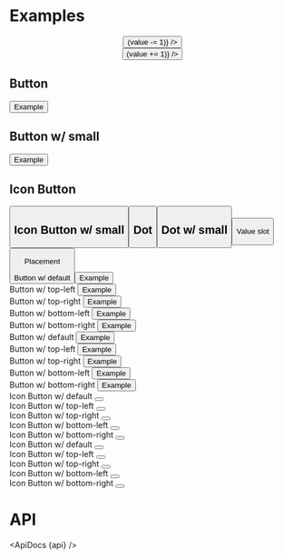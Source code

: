 <script>
  import { mdiFilterVariant, mdiPlus, mdiMinus } from '@mdi/js';

  import api from '$lib/components/Badge.svelte?raw&sveld';
  import ApiDocs from '$lib/components/ApiDocs.svelte';

  import Badge from '$lib/components/Badge.svelte';
  import Button from '$lib/components/Button.svelte';
  import Icon from '$lib/components/Icon.svelte';
  import Preview from '$lib/components/Preview.svelte';
  import SectionDivider from '$lib/components/SectionDivider.svelte';
  import Stack from '$lib/components/Stack.svelte';
  import TextField from '$lib/components/TextField.svelte';

  let value = 1;
</script>

# Examples

<TextField type="integer" bind:value align="center" class="w-24">
  <div slot="prepend" class="flex">
    <Button icon={mdiMinus} on:click={() => (value -= 1)} />
  </div>
  <div slot="append" class="flex">
    <Button icon={mdiPlus} on:click={() => (value += 1)} />
  </div>
</TextField>

## Button

<Preview>
  <Badge {value}>
    <Button variant="outlined">Example</Button>
  </Badge>
</Preview>

## Button w/ small

<Preview>
  <Badge {value} small>
    <Button variant="outlined">Example</Button>
  </Badge>
</Preview>

## Icon Button

<Preview>
  <Badge {value} circle>
    <Button icon={mdiFilterVariant} variant="outlined" class="p-3" />
  </Badge>
</Preview>

## Icon Button w/ small

<Preview>
  <Badge {value} circle small>
    <Button icon={mdiFilterVariant} variant="outlined" class="p-3" />
  </Badge>
</Preview>

## Dot

<Preview>
  <Badge {value} dot>
    <Button icon={mdiFilterVariant} variant="outlined" class="p-3" />
  </Badge>
</Preview>

## Dot w/ small

<Preview>
  <Badge {value} dot small>
    <Button icon={mdiFilterVariant} variant="outlined" class="p-3" />
  </Badge>
</Preview>

<SectionDivider>Value slot</SectionDivider>

<Preview>
  <Badge {value} circle>
    <Button icon={mdiFilterVariant} variant="outlined" class="p-3" />
    <div slot="value" class="bg-green-500 text-white rounded-full">
      <Icon path={mdiPlus} />
    </div>
  </Badge>
</Preview>

<!-- ## Corner (multi) w/ Icon Button
<Preview>
<Stack stack inline>
  <Button icon={mdiFilterVariant} variant="outlined" class="p-3" />
  <div
    class="bg-red-500 rounded-full h-4 w-4 -mt-1 text-xs flex items-center justify-center self-start justify-self-end border border-white"
  />
  <div
    class="bg-green-500 rounded-full h-4 w-4 text-xs flex items-center justify-center self-end justify-self-end border border-white"
  />
</Stack>
</Preview> -->

<SectionDivider>Placement</SectionDivider>

<div class="grid grid-cols-5 gap-4">
  <div>
    <div class="text-sm text-black/50">Button w/ default</div>
    <Preview>
      <Badge {value}>
        <Button variant="outlined">Example</Button>
      </Badge>
    </Preview>
  </div>

  <div>
    <span class="text-sm text-black/50">Button w/ top-left</span>
    <Preview>
      <Badge {value} placement="top-left">
        <Button variant="outlined">Example</Button>
      </Badge>
    </Preview>
  </div>

  <div>
    <span class="text-sm text-black/50">Button w/ top-right</span>
    <Preview>
      <Badge {value} placement="top-right">
        <Button variant="outlined">Example</Button>
      </Badge>
    </Preview>
  </div>

  <div>
    <span class="text-sm text-black/50">Button w/ bottom-left</span>
    <Preview>
      <Badge {value} placement="bottom-left">
        <Button variant="outlined">Example</Button>
      </Badge>
    </Preview>
  </div>

  <div>
    <span class="text-sm text-black/50">Button w/ bottom-right</span>
    <Preview>
      <Badge {value} placement="bottom-right">
        <Button variant="outlined">Example</Button>
      </Badge>
    </Preview>
  </div>

  <div>
    <span class="text-sm text-black/50">Button w/ default</span>
    <Preview>
      <Badge {value} small>
        <Button variant="outlined">Example</Button>
      </Badge>
    </Preview>
  </div>

  <div>
    <span class="text-sm text-black/50">Button w/ top-left</span>
    <Preview>
      <Badge {value} small placement="top-left">
        <Button variant="outlined">Example</Button>
      </Badge>
    </Preview>
  </div>

  <div>
    <span class="text-sm text-black/50">Button w/ top-right</span>
    <Preview>
      <Badge {value} small placement="top-right">
        <Button variant="outlined">Example</Button>
      </Badge>
    </Preview>
  </div>

  <div>
    <span class="text-sm text-black/50">Button w/ bottom-left</span>
    <Preview>
      <Badge {value} small placement="bottom-left">
        <Button variant="outlined">Example</Button>
      </Badge>
    </Preview>
  </div>

  <div>
    <span class="text-sm text-black/50">Button w/ bottom-right</span>
    <Preview>
      <Badge {value} small placement="bottom-right">
        <Button variant="outlined">Example</Button>
      </Badge>
    </Preview>
  </div>

  <div>
    <span class="text-sm text-black/50">Icon Button w/ default</span>
    <Preview>
      <Badge {value} circle>
        <Button icon={mdiFilterVariant} class="border p-3" />
      </Badge>
    </Preview>
  </div>

  <div>
    <span class="text-sm text-black/50">Icon Button w/ top-left</span>
    <Preview>
      <Badge {value} circle placement="top-left">
        <Button icon={mdiFilterVariant} class="border p-3" />
      </Badge>
    </Preview>
  </div>

  <div>
    <span class="text-sm text-black/50">Icon Button w/ top-right</span>
    <Preview>
      <Badge {value} circle placement="top-right">
        <Button icon={mdiFilterVariant} class="border p-3" />
      </Badge>
    </Preview>
  </div>

  <div>
    <span class="text-sm text-black/50">Icon Button w/ bottom-left</span>
    <Preview>
      <Badge {value} circle placement="bottom-left">
        <Button icon={mdiFilterVariant} class="border p-3" />
      </Badge>
    </Preview>
  </div>

  <div>
    <span class="text-sm text-black/50">Icon Button w/ bottom-right</span>
    <Preview>
      <Badge {value} circle placement="bottom-right">
        <Button icon={mdiFilterVariant} class="border p-3" />
      </Badge>
    </Preview>
  </div>

  <div>
    <span class="text-sm text-black/50">Icon Button w/ default</span>
    <Preview>
      <Badge {value} circle small>
        <Button icon={mdiFilterVariant} class="border p-3" />
      </Badge>
    </Preview>
  </div>

  <div>
    <span class="text-sm text-black/50">Icon Button w/ top-left</span>
    <Preview>
      <Badge {value} circle small placement="top-left">
        <Button icon={mdiFilterVariant} class="border p-3" />
      </Badge>
    </Preview>
  </div>

  <div>
    <span class="text-sm text-black/50">Icon Button w/ top-right</span>
    <Preview>
      <Badge {value} circle small placement="top-right">
        <Button icon={mdiFilterVariant} class="border p-3" />
      </Badge>
    </Preview>
  </div>

  <div>
    <span class="text-sm text-black/50">Icon Button w/ bottom-left</span>
    <Preview>
      <Badge {value} circle small placement="bottom-left">
        <Button icon={mdiFilterVariant} class="border p-3" />
      </Badge>
    </Preview>
  </div>

  <div>
    <span class="text-sm text-black/50">Icon Button w/ bottom-right</span>
    <Preview>
      <Badge {value} circle small placement="bottom-right">
        <Button icon={mdiFilterVariant} class="border p-3" />
      </Badge>
    </Preview>
  </div>
</div>

# API

<ApiDocs {api} />
